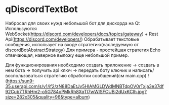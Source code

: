 # qDiscordTextBot
Набросал для своих нужд небольшой бот для дискорда на Qt
Используются WebSocket(https://discord.com/developers/docs/topics/gateway) + Rest Api(https://discord.com/developers/)
Обрабатывает текстовые сообщения, использует на входе стратегию(наследуемую от discordBotAbstractStrategy)
Для примера - простейшая стратегия Echo отвечающая, наверное выложу еще небольшой пример.

Для функционирования необходимо создать приложение -> создать в нем бота -> получить api ключ -> передать боту ключик и написать/воспользоваться стратегию обработки сообщений(см main.cpp)
!(https://sun9-35.userapi.com/s/v1/if2/zN88DaEtJv5HlAMGLDWdMNBTdpOV0rTxja3e37df92Cub7TRhHm2-o5G784oPMkRh8XqTl7wWISFCUBi2dUxKCIh.jpg?size=282x305&quality=96&type=album)
